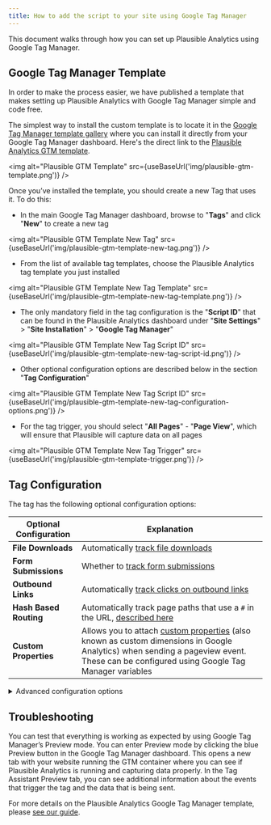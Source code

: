 ```yaml
---
title: How to add the script to your site using Google Tag Manager
---
```

This document walks through how you can set up Plausible Analytics using Google Tag Manager.

## Google Tag Manager Template

In order to make the process easier, we have published a template that makes setting up Plausible Analytics with Google Tag Manager simple and code free.

The simplest way to install the custom template is to locate it in the [Google Tag Manager template gallery](https://tagmanager.google.com/gallery/#/) where you can install it directly from your Google Tag Manager dashboard. Here's the direct link to the [Plausible Analytics GTM template](https://tagmanager.google.com/gallery/#/owners/plausible/templates/plausible-gtm-template). 

<img alt="Plausible GTM Template" src={useBaseUrl('img/plausible-gtm-template.png')} />

Once you’ve installed the template, you should create a new Tag that uses it. To do this:

* In the main Google Tag Manager dashboard, browse to "**Tags**" and click "**New**" to create a new tag

<img alt="Plausible GTM Template New Tag" src={useBaseUrl('img/plausible-gtm-template-new-tag.png')} />

* From the list of available tag templates, choose the Plausible Analytics tag template you just installed

<img alt="Plausible GTM Template New Tag Template" src={useBaseUrl('img/plausible-gtm-template-new-tag-template.png')} />

* The only mandatory field in the tag configuration is the "**Script ID**" that can be found in the Plausible Analytics dashboard under "**Site Settings**" > "**Site Installation**" > "**Google Tag Manager**"

<img alt="Plausible GTM Template New Tag Script ID" src={useBaseUrl('img/plausible-gtm-template-new-tag-script-id.png')} />

* Other optional configuration options are described below in the section "**Tag Configuration**"

<img alt="Plausible GTM Template New Tag Script ID" src={useBaseUrl('img/plausible-gtm-template-new-tag-configuration-options.png')} />

* For the tag trigger, you should select "**All Pages**" - "**Page View**", which will ensure that Plausible will capture data on all pages

<img alt="Plausible GTM Template New Tag Trigger" src={useBaseUrl('img/plausible-gtm-template-trigger.png')} />

## Tag Configuration

The tag has the following optional configuration options:

| **Optional Configuration** | **Explanation** |
|---------------------------|-----------------|
| **File Downloads**            | Automatically [track file downloads](/docs/file-downloads-tracking) |
| **Form Submissions**          | Whether to [track form submissions](/docs/form-submissions-tracking.md)  |
| **Outbound Links**            | Automatically [track clicks on outbound links](/docs/outbound-link-click-tracking) |
| **Hash Based Routing**        | Automatically track page paths that use a `#` in the URL, [described here](/docs/hash-based-routing) |
| **Custom Properties**         | Allows you to attach [custom properties](/docs/custom-props/introduction) (also known as custom dimensions in Google Analytics) when sending a pageview event. These can be configured using Google Tag Manager variables |

<details>
<summary>Advanced configuration options</summary>

| **Optional Configuration** | **Explanation** |
|---------------------------|-----------------|
| **Auto Capture Pageviews**    | Whether to automatically capture pageviews. If this is unchecked, the script will be loaded and ready to receive events but no pageviews will be sent. You would need to recreate pageview events by creating another tag with the trigger Page View or similar to send the event manually |
| **Capture on Localhost**      | Whether to capture events on localhost |
| **Logging**                   | Whether to log to console on ignored events. When enabled, any ignored events are logged to the browser console with a warning |


</details>

## Troubleshooting

You can test that everything is working as expected by using Google Tag Manager’s Preview mode. You can enter Preview mode by clicking the blue Preview button in the Google Tag Manager dashboard. This opens a new tab with your website running the GTM container where you can see if Plausible Analytics is running and capturing data properly. In the Tag Assistant Preview tab, you can see additional information about the events that trigger the tag and the data that is being sent.

For more details on the Plausible Analytics Google Tag Manager template, please [see our guide](https://plausible.io/gtm-template). 
